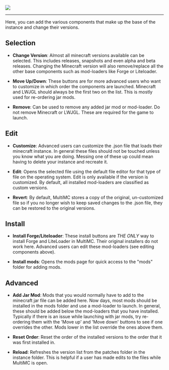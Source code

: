 ![](http://i.imgur.com/V9qUF2p.png)
***
Here, you can add the various components that make up the base of the instance and change their versions.
## Selection

* **Change Version**: Almost all minecraft versions available can be selected. This includes releases, snapshots and even alpha and beta releases. Changing the Minecraft version will also remove/replace all the other base components such as mod-loaders like Forge or Liteloader.

* **Move Up/Down**: These buttons are for more advanced users who want to customize in which order the components are launched. Minecraft and LWJGL should always be the first two on the list. This is mostly used for re-ordering jar mods.

* **Remove**: Can be used to remove any added jar mod or mod-loader. Do not remove Minecraft or LWJGL. These are required for the game to launch.

## Edit

  * **Customize**: Advanced users can customize the .json file that loads their minecraft instance. In general these files should not be touched unless you know what you are doing. Messing one of these up could mean having to delete your instance and recreate it.

  * **Edit**: Opens the selected file using the default file editor for that type of file on the operating system. Edit is only available if the version is customized. By default, all installed mod-loaders are classified as custom versions.

  * **Revert**: By default, MultiMC stores a copy of the original, un-customized file so if you no longer wish to keep saved changes to the .json file, they can be restored to the original versions.

## Install

  * **Install Forge/Liteloader**: These install buttons are *THE ONLY* way to install Forge and LiteLoader in MultiMC. Their original installers do not work here. Advanced users can edit these mod-loaders (see editing components above).

  * **Install mods**: Opens the mods page for quick access to the "mods" folder for adding mods.

## Advanced

  * **Add Jar Mod**: Mods that you would normally have to add to the minecraft jar file can be added here. Now days, most mods should be installed in the mods folder and use a mod-loader to launch.
In general, these should be added below the mod-loaders that you have installed. Typically if there is an issue while launching with jar mods, try re-ordering them with the 'Move up' and 'Move down' buttons to see if one overrides the other. Mods lower in the list override the ones above them. 

  * **Reset Order**: Reset the order of the installed versions to the order that it was first installed in.
  
  * **Reload**: Refreshes the version list from the patches folder in the instance folder. This is helpful if a user has made edits to the files while MultiMC is open.